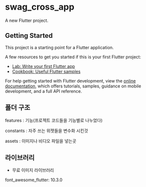 # swag_cross_app

A new Flutter project.

## Getting Started

This project is a starting point for a Flutter application.

A few resources to get you started if this is your first Flutter project:

- [Lab: Write your first Flutter app](https://docs.flutter.dev/get-started/codelab)
- [Cookbook: Useful Flutter samples](https://docs.flutter.dev/cookbook)

For help getting started with Flutter development, view the
[online documentation](https://docs.flutter.dev/), which offers tutorials,
samples, guidance on mobile development, and a full API reference.

## 폴더 구조

features : 기능(프로젝트 코드들을 기능별로 나누었다)

constants : 자주 쓰는 위젯들을 변수화 시킨것

assets : 이미지나 비디오 파일을 넣는곳

## 라이브러리

 - 무료 이미지 라이브러리

font_awesome_flutter: 10.3.0
